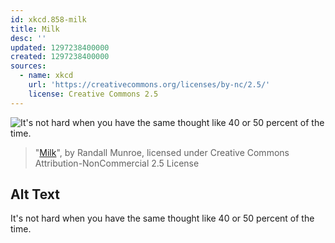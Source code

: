 ```yaml
---
id: xkcd.858-milk
title: Milk
desc: ''
updated: 1297238400000
created: 1297238400000
sources:
  - name: xkcd
    url: 'https://creativecommons.org/licenses/by-nc/2.5/'
    license: Creative Commons 2.5
---
```

![It's not hard when you have the same thought like 40 or 50 percent of the time.](https://imgs.xkcd.com/comics/milk.png)
> "[Milk](https://xkcd.com/858/)", by Randall Munroe, licensed under Creative Commons Attribution-NonCommercial 2.5 License

## Alt Text
It's not hard when you have the same thought like 40 or 50 percent of the time.
